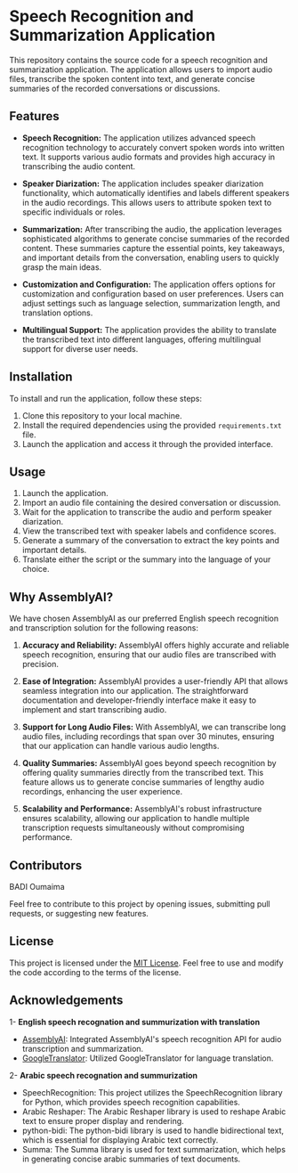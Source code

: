 # Speech Recognition and Summarization Application

This repository contains the source code for a speech recognition and summarization application. The application allows users to import audio files, transcribe the spoken content into text, and generate concise summaries of the recorded conversations or discussions.

## Features

- **Speech Recognition:** The application utilizes advanced speech recognition technology to accurately convert spoken words into written text. It supports various audio formats and provides high accuracy in transcribing the audio content.

- **Speaker Diarization:** The application includes speaker diarization functionality, which automatically identifies and labels different speakers in the audio recordings. This allows users to attribute spoken text to specific individuals or roles.

- **Summarization:** After transcribing the audio, the application leverages sophisticated algorithms to generate concise summaries of the recorded content. These summaries capture the essential points, key takeaways, and important details from the conversation, enabling users to quickly grasp the main ideas.

- **Customization and Configuration:** The application offers options for customization and configuration based on user preferences. Users can adjust settings such as language selection, summarization length, and translation options.

- **Multilingual Support:** The application provides the ability to translate the transcribed text into different languages, offering multilingual support for diverse user needs.

## Installation

To install and run the application, follow these steps:

1. Clone this repository to your local machine.
2. Install the required dependencies using the provided `requirements.txt` file.
3. Launch the application and access it through the provided interface.

## Usage

1. Launch the application.
2. Import an audio file containing the desired conversation or discussion.
3. Wait for the application to transcribe the audio and perform speaker diarization.
4. View the transcribed text with speaker labels and confidence scores.
5. Generate a summary of the conversation to extract the key points and important details.
6. Translate either the script or the summary into the language of your choice.

## Why AssemblyAI?

We have chosen AssemblyAI as our preferred English speech recognition and transcription solution for the following reasons:

1. **Accuracy and Reliability:** AssemblyAI offers highly accurate and reliable speech recognition, ensuring that our audio files are transcribed with precision.
   
3. **Ease of Integration:** AssemblyAI provides a user-friendly API that allows seamless integration into our application. The straightforward documentation and developer-friendly interface make it easy to implement and start transcribing audio.

3. **Support for Long Audio Files:** With AssemblyAI, we can transcribe long audio files, including recordings that span over 30 minutes, ensuring that our application can handle various audio lengths.

4. **Quality Summaries:** AssemblyAI goes beyond speech recognition by offering quality summaries directly from the transcribed text. This feature allows us to generate concise summaries of lengthy audio recordings, enhancing the user experience.

5. **Scalability and Performance:** AssemblyAI's robust infrastructure ensures scalability, allowing our application to handle multiple transcription requests simultaneously without compromising performance.
   
## Contributors

BADI Oumaima

Feel free to contribute to this project by opening issues, submitting pull requests, or suggesting new features.

## License

This project is licensed under the [MIT License](LICENSE). Feel free to use and modify the code according to the terms of the license.

## Acknowledgements
1- **English speech recognation and summurization with translation**
- [AssemblyAI](https://www.assemblyai.com/): Integrated AssemblyAI's speech recognition API for audio transcription and summarization.
- [GoogleTranslator](https://pypi.org/project/deep-translator/): Utilized GoogleTranslator for language translation.

2- **Arabic speech recognation and summurization**
- SpeechRecognition: This project utilizes the SpeechRecognition library for Python, which provides speech recognition capabilities.
- Arabic Reshaper: The Arabic Reshaper library is used to reshape Arabic text to ensure proper display and rendering.
- python-bidi: The python-bidi library is used to handle bidirectional text, which is essential for displaying Arabic text correctly.
- Summa: The Summa library is used for text summarization, which helps in generating concise arabic summaries of text documents.
